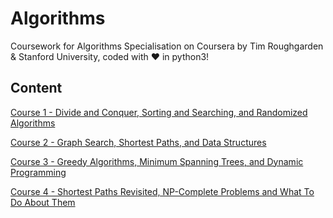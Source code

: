 # Algorithms

Coursework for Algorithms Specialisation on Coursera by Tim Roughgarden & Stanford University, coded with ❤️ in python3!

## Content

[Course 1 - Divide and Conquer, Sorting and Searching, and Randomized Algorithms](https://github.com/pranjalverma/Algorithms/tree/master/Course%201)

[Course 2 - Graph Search, Shortest Paths, and Data Structures](https://github.com/pranjalverma/Algorithms/tree/master/Course%202)

[Course 3 - Greedy Algorithms, Minimum Spanning Trees, and Dynamic Programming](https://github.com/pranjalverma/Algorithms/tree/master/Course%203)

[Course 4 - Shortest Paths Revisited, NP-Complete Problems and What To Do About Them](https://github.com/pranjalverma/Algorithms/tree/master/Course%204)
